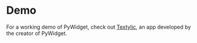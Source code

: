 # Demo

For a working demo of PyWidget, check out [Textylic](https://akhilesh-balaji.github.io/Textylic/), an app developed by the creator of PyWidget.